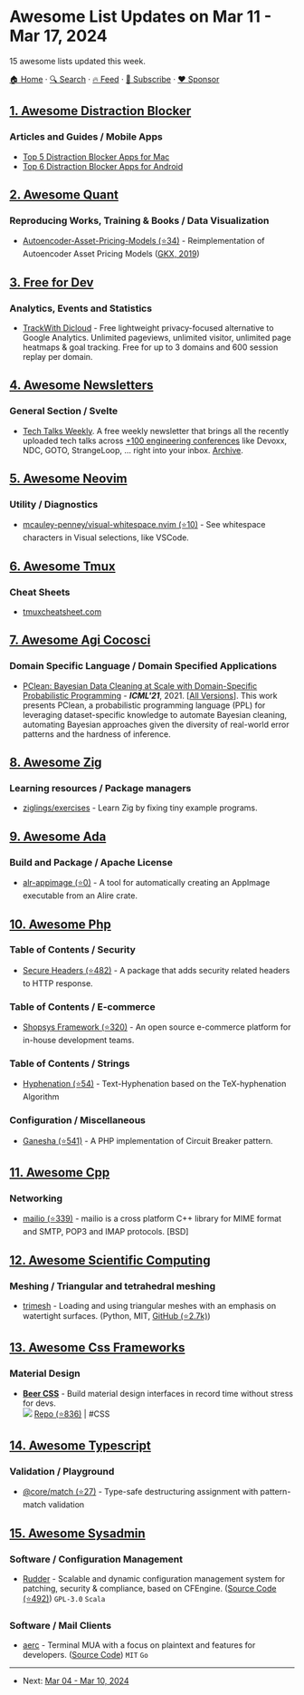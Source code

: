 # Awesome List Updates on Mar 11 - Mar 17, 2024

15 awesome lists updated this week.

[🏠 Home](/README.md) · [🔍 Search](https://www.trackawesomelist.com/search/) · [🔥 Feed](https://www.trackawesomelist.com/week/rss.xml) · [📮 Subscribe](https://trackawesomelist.us17.list-manage.com/subscribe?u=d2f0117aa829c83a63ec63c2f&id=36a103854c) · [❤️  Sponsor](https://github.com/sponsors/theowenyoung)



## [1. Awesome Distraction Blocker](/content/stan8086/awesome-distraction-blocker/week/README.md)

### Articles and Guides / Mobile Apps

*   [Top 5 Distraction Blocker Apps for Mac](https://blog.productivity.directory/top-5-distraction-blocker-apps-for-mac-a00614bc6268)
*   [Top 6 Distraction Blocker Apps for Android](https://blog.productivity.directory/top-6-distraction-blocker-apps-for-android-5a838618e155)

## [2. Awesome Quant](/content/wilsonfreitas/awesome-quant/week/README.md)

### Reproducing Works, Training & Books / Data Visualization

*   [Autoencoder-Asset-Pricing-Models (⭐34)](https://github.com/RichardS0268/Autoencoder-Asset-Pricing-Models) - Reimplementation of Autoencoder Asset Pricing Models ([GKX, 2019](https://papers.ssrn.com/sol3/papers.cfm?abstract_id=3335536))

## [3. Free for Dev](/content/ripienaar/free-for-dev/week/README.md)

### Analytics, Events and Statistics

*   [TrackWith Dicloud](https://dicloud.net/trackwith-privacy-focused-analytics/) - Free lightweight privacy-focused alternative to Google Analytics. Unlimited pageviews, unlimited visitor, unlimited page heatmaps & goal tracking. Free for up to 3 domains and 600 session replay per domain.

## [4. Awesome Newsletters](/content/zudochkin/awesome-newsletters/week/README.md)

### General Section / Svelte

*   [Tech Talks Weekly](https://techtalksweekly.substack.com/). A free weekly newsletter that brings all the recently uploaded tech talks across [+100 engineering conferences](https://techtalksweekly.substack.com/p/tech-conferences) like Devoxx, NDC, GOTO, StrangeLoop, ... right into your inbox. [Archive](https://techtalksweekly.substack.com/archive).

## [5. Awesome Neovim](/content/rockerBOO/awesome-neovim/week/README.md)

### Utility / Diagnostics

*   [mcauley-penney/visual-whitespace.nvim (⭐10)](https://github.com/mcauley-penney/visual-whitespace.nvim) - See whitespace characters in Visual selections, like VSCode.

## [6. Awesome Tmux](/content/rothgar/awesome-tmux/week/README.md)

### Cheat Sheets

*   [tmuxcheatsheet.com](https://tmuxcheatsheet.com/)

## [7. Awesome Agi Cocosci](/content/YuzheSHI/awesome-agi-cocosci/week/README.md)

### Domain Specific Language / Domain Specified Applications

*   [PClean: Bayesian Data Cleaning at Scale with Domain-Specific Probabilistic Programming](https://proceedings.mlr.press/v130/lew21a.html) - ***ICML'21***, 2021. \[[All Versions](https://scholar.google.com/scholar?cluster=2892523061439714130)]. This work presents PClean, a probabilistic programming language (PPL) for leveraging dataset-specific knowledge to automate Bayesian cleaning, automating Bayesian approaches given the diversity of real-world error patterns and the hardness of inference.

## [8. Awesome Zig](/content/catdevnull/awesome-zig/week/README.md)

### Learning resources / Package managers

*   [ziglings/exercises](https://codeberg.org/ziglings/exercises) - Learn Zig by fixing tiny example programs.

## [9. Awesome Ada](/content/ohenley/awesome-ada/week/README.md)

### Build and Package / Apache License

*   [alr-appimage (⭐0)](https://github.com/mgrojo/alr-appimage) - A tool for automatically creating an AppImage executable from an Alire crate.

## [10. Awesome Php](/content/ziadoz/awesome-php/week/README.md)

### Table of Contents / Security

*   [Secure Headers (⭐482)](https://github.com/BePsvPT/secure-headers) - A package that adds security related headers to HTTP response.

### Table of Contents / E-commerce

*   [Shopsys Framework (⭐320)](https://github.com/shopsys/shopsys/) - An open source e-commerce platform for in-house development teams.

### Table of Contents / Strings

*   [Hyphenation (⭐54)](https://github.com/heiglandreas/Org_Heigl_Hyphenator) - Text-Hyphenation based on the TeX-hyphenation Algorithm

### Configuration / Miscellaneous

*   [Ganesha (⭐541)](https://github.com/ackintosh/ganesha) - A PHP implementation of Circuit Breaker pattern.

## [11. Awesome Cpp](/content/fffaraz/awesome-cpp/week/README.md)

### Networking

*   [mailio (⭐339)](https://github.com/karastojko/mailio) - mailio is a cross platform C++ library for MIME format and SMTP, POP3 and IMAP protocols. \[BSD]

## [12. Awesome Scientific Computing](/content/nschloe/awesome-scientific-computing/week/README.md)

### Meshing / Triangular and tetrahedral meshing

*   [trimesh](https://trimesh.org) - Loading and using triangular meshes with an emphasis on watertight surfaces.
    (Python, MIT, [GitHub (⭐2.7k)](https://github.com/mikedh/trimesh))

## [13. Awesome Css Frameworks](/content/troxler/awesome-css-frameworks/week/README.md)

### Material Design

*   [**Beer CSS**](https://www.beercss.com) - Build material design interfaces in record time without stress for devs.\
    ![](https://img.shields.io/github/stars/beercss/beercss.svg?style=social\&label=Star)
    [Repo (⭐836)](https://github.com/beercss/beercss)
    \| #CSS

## [14. Awesome Typescript](/content/dzharii/awesome-typescript/week/README.md)

### Validation / Playground

*   [@core/match (⭐27)](https://github.com/tani/ts-match) - Type-safe destructuring assignment with pattern-match validation

## [15. Awesome Sysadmin](/content/awesome-foss/awesome-sysadmin/week/README.md)

### Software / Configuration Management

*   [Rudder](https://www.rudder.io/) - Scalable and dynamic configuration management system for patching, security & compliance, based on CFEngine. ([Source Code (⭐492)](https://github.com/Normation/rudder)) `GPL-3.0` `Scala`

### Software / Mail Clients

*   [aerc](https://aerc-mail.org/) - Terminal MUA with a focus on plaintext and features for developers. ([Source Code](https://git.sr.ht/~rjarry/aerc)) `MIT` `Go`

---

- Next: [Mar 04 - Mar 10, 2024](/content/2024/10/README.md)